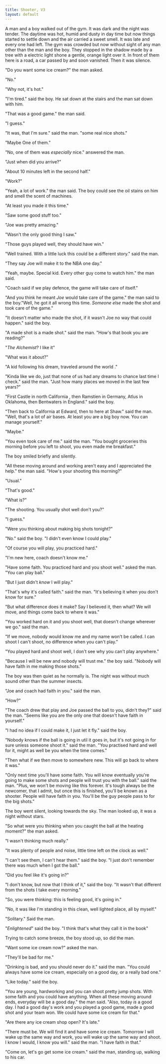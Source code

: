 ```yaml
---
title: Shooter, V3
layout: default
---
```


A man and a boy walked out of the gym. It was dark and the night was tender. The daytime was hot, humid and dusty in day time but now things started to settle down and the air carried a sweet smell. It was late and every one had left. The gym was crowded but now without sight of any man other than the man and the boy. They stopped in the shadow made by a tree with a electric light shone a gentle, orange light over it. In front of them here is a road, a car passed by and soon vanished. Then it was silence.

"Do you want some ice cream?" the man asked.

"No."

"Why not, it's hot."

"I'm tired." said the boy. He sat down at the stairs and the man sat down with him.

"That was a good game." the man said.

"I guess."

"It was, that I'm sure." said the man. "some real nice shots."

"Maybe One of them."

"No, one of them was _especially_ nice." answered the man.

"Just when did you arrive?"

"About 10 minutes left in the second half."

"Work?"

"Yeah, a lot of work." the man said. The boy could see the oil stains on him and smell the scent of machines.

"At least you made it this time."

"Saw some good stuff too."

"Joe was pretty amazing."

"Wasn't the only good thing I saw."

"Those guys played well, they should have win."

"Well trained. With a little luck this could be a different story." said the man.

"They say Joe will make it to the NBA one day."

"Yeah, maybe. Special kid. Every other guy come to watch him." the man said.

"Coach said if we play defence, the game will take care of itself."

"And you think he meant _Joe_ would take care of the game." the man said to the boy."Well, he got it all wrong this time. _Someone else_ made the shot and took care of the game." 

"It doesn't matter who made the shot, if it wasn't Joe no way that could happen." said the boy.

"A made shot is a made shot." said the man. "How's that book you are reading?"

"_The Alchemist_? I like it"

"What was it about?"

"A kid following his dream, traveled around the world ."

"Kinda like we do, just that none of us had any dreams to chance last time I check." said the man. "Just how many places we moved in the last few years?"

"First Castle in north California , then Ramstien in Germany, Atlus in Oklahoma, then  Bentwaters in England." said the boy.

"Then back to California at Edward, then to here at Shaw." said the man. "Well, that's a lot of air bases. At least you are a big boy now. You can manage yourself."

"Maybe."

"You even took care of me." said the man. "You bought groceries this morning before you left to shoot, you even made me breakfast."

The boy smiled briefly and silently.

"All these moving around and working aren't easy and I appreciated the help." the man said. "How's your shooting this morning?"

"Usual."

"That's good."

"What is?"

"The shooting. You usually shot well don't you?"

"I guess."

"Were you thinking about making big shots tonight?"

"No." said the boy. "I didn't even know I could play."

"Of course you will play, you practiced hard."

"I'm new here, coach doesn't know me."

"Have some faith. You practiced hard and you shoot well." asked the man. "You can play ball."

"But I just didn't _know_ I will play."

"That's why it's called faith." said the man. "It's believing it when you don't know for sure."

"But what difference does it make? Say I believed it, then what? We will move, and things come back to where it was."

"You worked hard on it and you shoot well, that doesn't change wherever we go." said the man.

"If we move, nobody would know me and my name won't be called. I can shoot I can't shoot, no difference when you can't play."

"You played hard and shoot well, I don't see why you can't play anywhere."

"Because I will be new and nobody will trust me." the boy said. "Nobody will have faith in me making those shots."

The boy was then quiet as he normally is. The night was without much sound other than the summer insects.

"Joe and coach had faith in you." said the man.

"How?"

"The coach drew that play and Joe passed the ball to you, didn't they?" said the man. "Seems like you are the only one that doesn't have faith in yourself."

"I had no idea if I could make it, I just let it fly." said the boy.

"Nobody knows if the ball is going in util it goes in, but it's not going in for sure unless someone shoot it." said the man. "You practised hard and well for it, might as well be you when the time comes."

"Then what if we then move to somewhere new. This will go back to where it was."

"Only next time you'll have some faith. You will know eventually you're going to make some shots and people will trust you with the ball." said the man. "Plus, we won't be moving like this forever. It's tough always be the newcomer, that I admit, but once this is finished, you'll be known as a shooter. People will have faith in you. You'll be the guy people pass to for the big shots."

The boy went silent, looking towards the sky. The man looked up, it was a night without stars.

"So what were you thinking when you caught the ball at the heating moment?" the man asked.

"I wasn't thinking much really."

"It was plenty of people and noise, little time left on the clock as well."

"I can't see them, I can't hear them." said the boy. "I just don't remember there was much when I got the ball."

"Did you feel like it's going in?"

"I don't know, but now that I think of it," said the boy. "It wasn't that different from the shots I take every morning."

"So, you were thinking: this is feeling good, it's going in."

"No, it was like I'm standing in this clean, well lighted place, all by myself."

"Solitary." Said the man.

"_Enlightened_" said the boy. "I think that's what they call it in the book"

Trying to catch some breeze, the boy stood up, so did the man.

"Want some ice cream now?" asked the man.

"They'll be bad for me."

"Drinking is bad, and you should never do it." said the man. "You could always have some ice cream, especially on a good day, or a really bad one."

"Like today." said the boy.

"You are young, hardworking and you can shoot pretty jump shots. With some faith and you could have anything. When all these moving around ends, everyday will be a good day." the man said. "Also, today _is_ a good day. I had a good day's work and you played a good game, made a good shot and your team won. We could have some ice cream for that."

"Are there any ice cream shop open? It's late."

"There must be. We will find it and have some ice cream. Tomorrow I will wake up the same way and work, you will wake up the same way and shoot. I know I would, I know you will." said the man. "I have faith in that."

"Come on, let's go get some ice cream." said the man, standing up, walking to his car.